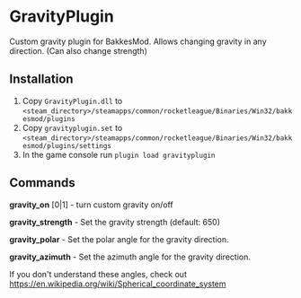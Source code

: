 # GravityPlugin
Custom gravity plugin for BakkesMod. Allows changing gravity in any direction. (Can also change strength)

## Installation

1. Copy `GravityPlugin.dll` to `<steam_directory>/steamapps/common/rocketleague/Binaries/Win32/bakkesmod/plugins`
2. Copy `gravityplugin.set` to `<steam_directory>/steamapps/common/rocketleague/Binaries/Win32/bakkesmod/plugins/settings`
3. In the game console run `plugin load gravityplugin`

## Commands

**gravity_on** [0|1] - turn custom gravity on/off

**gravity_strength** - Set the gravity strength (default: 650)

**gravity_polar** - Set the polar angle for the gravity direction.

**gravity_azimuth** - Set the azimuth angle for the gravity direction.

If you don't understand these angles, check out https://en.wikipedia.org/wiki/Spherical_coordinate_system

